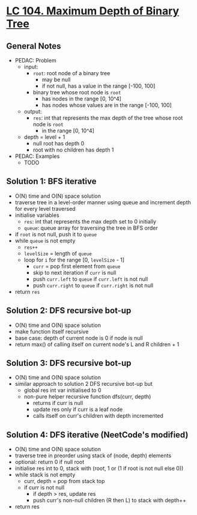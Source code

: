# [LC 104. Maximum Depth of Binary Tree](https://leetcode.com/problems/maximum-depth-of-binary-tree/)

## General Notes

- PEDAC: Problem
  - input:
    - `root`: root node of a binary tree
      - may be null
      - if not null, has a value in the range \[-100, 100]
    - binary tree whose root node is `root`
      - has nodes in the range \[0, 10^4]
      - has nodes whose values are in the range \[-100, 100]
  - output:
    - `res`: int that represents the max depth of the tree whose root node is `root`
      - in the range \[0, 10^4]
  - depth = level + 1
    - null root has depth 0
    - root with no children has depth 1
- PEDAC: Examples
  - TODO

## Solution 1: BFS iterative

- O(N) time and O(N) space solution
- traverse tree in a level-order manner using queue and increment depth for every level traversed
- initialise variables
  - `res`: int that represents the max depth set to 0 initially
  - `queue`: queue array for traversing the tree in BFS order
- if `root` is not null, push it to `queue`
- while `queue` is not empty
  - `res++`
  - `levelSize` = length of `queue`
  - loop for `i` for the range [0, `levelSize` - 1]
    - `curr` = pop first element from `queue`
    - skip to next iteration if `curr` is null
    - push `curr.left` to `queue` if `curr.left` is not null
    - push `curr.right` to `queue` if `curr.right` is not null
- return `res`

## Solution 2: DFS recursive bot-up

- O(N) time and O(N) space solution
- make function itself recursive
- base case: depth of current node is 0 if node is null
- return max() of calling itself on current node's L and R children + 1

## Solution 3: DFS recursive bot-up

- O(N) time and O(N) space solution
- similar approach to solution 2 DFS recursive bot-up but
  - global res int var initialised to 0
  - non-pure helper recursive function dfs(curr, depth)
    - returns if curr is null
    - update res only if curr is a leaf node
    - calls itself on curr's children with depth incremented

## Solution 4: DFS iterative (NeetCode's modified)

- O(N) time and O(N) space solution
- traverse tree in preorder using stack of (node, depth) elements
- optional: return 0 if null root
- initialise res int to 0, stack with (root, 1 or (1 if root is not null else 0))
- while stack is not empty
  - curr, depth = pop from stack top
  - if curr is not null
    - if depth > res, update res
    - push curr's non-null children (R then L) to stack with depth++
- return res
